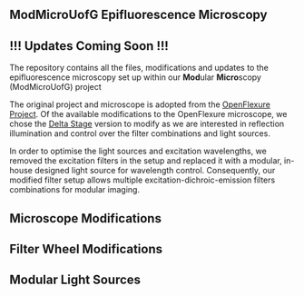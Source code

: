 ## ModMicroUofG Epifluorescence Microscopy

## !!! Updates Coming Soon !!!


The repository contains all the files, modifications and updates to the epifluorescence microscopy set up within our **Mod**ular **Micro**scopy (ModMicroUofG) project

The original project and microscope is adopted from the [OpenFlexure Project](https://openflexure.org/). Of the available modifications to the OpenFlexure microscope, we chose the [Delta Stage](https://openflexure.org/projects/deltastage/) version to modify as we are interested in reflection illumination and control over the filter combinations and light sources. 

In order to optimise the light sources and excitation wavelengths, we removed the excitation filters in the setup and replaced it with a modular, in-house designed light source for wavelength control. Consequently, our modified filter setup allows multiple excitation-dichroic-emission filters combinations for modular imaging. 

## Microscope Modifications

## Filter Wheel Modifications

## Modular Light Sources 
